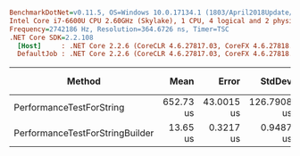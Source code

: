 ``` ini

BenchmarkDotNet=v0.11.5, OS=Windows 10.0.17134.1 (1803/April2018Update/Redstone4)
Intel Core i7-6600U CPU 2.60GHz (Skylake), 1 CPU, 4 logical and 2 physical cores
Frequency=2742186 Hz, Resolution=364.6726 ns, Timer=TSC
.NET Core SDK=2.2.108
  [Host]     : .NET Core 2.2.6 (CoreCLR 4.6.27817.03, CoreFX 4.6.27818.02), 64bit RyuJIT
  DefaultJob : .NET Core 2.2.6 (CoreCLR 4.6.27817.03, CoreFX 4.6.27818.02), 64bit RyuJIT


```
|                          Method |      Mean |      Error |      StdDev |    Median | Rank | Rank |     Gen 0 | Gen 1 | Gen 2 |  Allocated |
|-------------------------------- |----------:|-----------:|------------:|----------:|-----:|-----:|----------:|------:|------:|-----------:|
|        PerformanceTestForString | 652.73 us | 43.0015 us | 126.7908 us | 660.47 us |    2 |   ** | 1932.6172 |     - |     - | 3964.84 KB |
| PerformanceTestForStringBuilder |  13.65 us |  0.3217 us |   0.9487 us |  13.92 us |    1 |    * |    4.1962 |     - |     - |    8.63 KB |
